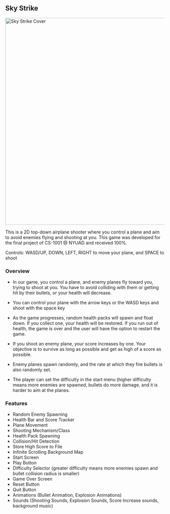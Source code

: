 ## Sky Strike 

<img width="654" alt="Sky Strike Cover" src="https://github.com/one-loop/sky-strike/assets/78092430/9687c9be-2299-4d69-b352-7970a2896f78">

This is a 2D top-down airplane shooter where you control a plane and aim to avoid enemies flying and shooting at you. This game was developed for the final project of CS-1001 @ NYUAD and received 100%.

Controls: WASD/UP, DOWN, LEFT, RIGHT to move your plane, and SPACE to shoot

### Overview
* In our game, you control a plane, and enemy planes fly toward you, trying to shoot at you. You have to avoid colliding with them or getting hit by their bullets, or your health will decrease.

* You can control your plane with the arrow keys or the WASD keys and shoot with the space key

* As the game progresses, random health packs will spawn and float down. If you collect one, your health will be restored. If you run out of health, the game is over and the user will have the option to restart the game.
* If you shoot an enemy plane, your score increases by one. Your objective is to survive as long as possible and get as high of a score as possible.
* Enemy planes spawn randomly, and the rate at which they fire bullets is also randomly set. 
* The player can set the difficulty in the start menu (higher difficulty means more enemies are spawned, bullets do more damage, and it is harder to aim at the planes.


### Features

* Random Enemy Spawning
* Health Bar and Score Tracker
* Plane Movement
* Shooting Mechanism/Class
* Health Pack Spawning
* Collision/Hit Detection
* Store High Score to File
* Infinite Scrolling Background Map
* Start Screen
* Play Button
* Difficulty Selector (greater difficulty means more enemies spawn and bullet collision radius is smaller)
* Game Over Screen
* Reset Button
* Quit Button
* Animations (Bullet Animation, Explosion Animations)
* Sounds (Shooting Sounds, Explosion Sounds, Score Increase sounds, background music)

